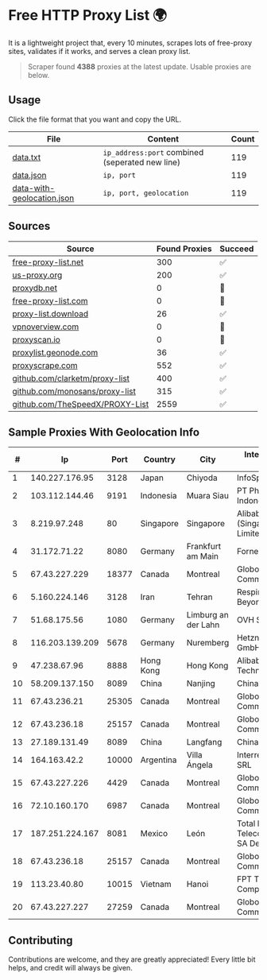 
# Free HTTP Proxy List 🌍

It is a lightweight project that, every 10 minutes, scrapes lots of free-proxy sites, validates if it works, and serves a clean proxy list.


> Scraper found **4388** proxies at the latest update. Usable proxies are below.

## Usage

Click the file format that you want and copy the URL.


|File|Content|Count|
|----|-------|-----|
|[data.txt](https://raw.githubusercontent.com/themiralay/Proxy-List-World/master/data.txt)|`ip_address:port` combined (seperated new line)|119|
|[data.json](https://raw.githubusercontent.com/themiralay/Proxy-List-World/master/data.json)|`ip, port`|119|
|[data-with-geolocation.json](https://raw.githubusercontent.com/themiralay/Proxy-List-World/master/data-with-geolocation.json)|`ip, port, geolocation`|119|

## Sources

|Source|Found Proxies|Succeed|
|------|-------------|-------|
|[free-proxy-list.net](https://free-proxy-list.net)|300|✅|
|[us-proxy.org](https://www.us-proxy.org)|200|✅|
|[proxydb.net](http://proxydb.net)|0|🚫|
|[free-proxy-list.com](https://free-proxy-list.com/?page=&port=&type%5B%5D=http&type%5B%5D=https&up_time=0&search=Search)|0|🚫|
|[proxy-list.download](https://www.proxy-list.download/HTTP)|26|✅|
|[vpnoverview.com](https://vpnoverview.com/privacy/anonymous-browsing/free-proxy-servers)|0|🚫|
|[proxyscan.io](https://www.proxyscan.io)|0|🚫|
|[proxylist.geonode.com](https://proxylist.geonode.com/api/proxy-list?limit=300&page=1&sort_by=lastChecked&sort_type=desc&protocols=http,https)|36|✅|
|[proxyscrape.com](https://api.proxyscrape.com/v2/?request=displayproxies&protocol=http&timeout=10000&country=all&ssl=all&anonymity=all)|552|✅|
|[github.com/clarketm/proxy-list](https://raw.githubusercontent.com/clarketm/proxy-list/master/proxy-list-raw.txt)|400|✅|
|[github.com/monosans/proxy-list](https://raw.githubusercontent.com/monosans/proxy-list/main/proxies/http.txt)|315|✅|
|[github.com/TheSpeedX/PROXY-List](https://raw.githubusercontent.com/TheSpeedX/PROXY-List/master/http.txt)|2559|✅|


## Sample Proxies With Geolocation Info

|#|Ip|Port|Country|City|Internet Service Provider|
|-|--|----|-------|----|-------------------------|
|1|140.227.176.95|3128|Japan|Chiyoda|InfoSphere|
|2|103.112.144.46|9191|Indonesia|Muara Siau|PT Phinisi Media Indonesia|
|3|8.219.97.248|80|Singapore|Singapore|Alibaba Cloud (Singapore) Private Limited|
|4|31.172.71.22|8080|Germany|Frankfurt am Main|Fornex Hosting S.L.|
|5|67.43.227.229|18377|Canada|Montreal|GloboTech Communications|
|6|5.160.224.146|3128|Iran|Tehran|Respina Networks & Beyond PJSC|
|7|51.68.175.56|1080|Germany|Limburg an der Lahn|OVH SAS|
|8|116.203.139.209|5678|Germany|Nuremberg|Hetzner Online GmbH|
|9|47.238.67.96|8888|Hong Kong|Hong Kong|Alibaba (US) Technology Co., Ltd.|
|10|58.209.137.150|8089|China|Nanjing|China Telecom|
|11|67.43.236.21|25305|Canada|Montreal|GloboTech Communications|
|12|67.43.236.18|25157|Canada|Montreal|GloboTech Communications|
|13|27.189.131.49|8089|China|Langfang|Chinanet|
|14|164.163.42.2|10000|Argentina|Villa Ángela|Interret Villa Angela SRL|
|15|67.43.227.226|4429|Canada|Montreal|GloboTech Communications|
|16|72.10.160.170|6987|Canada|Montreal|GloboTech Communications|
|17|187.251.224.167|8081|Mexico|León|Total Play Telecomunicaciones SA De CV|
|18|67.43.236.18|25157|Canada|Montreal|GloboTech Communications|
|19|113.23.40.80|10015|Vietnam|Hanoi|FPT Telecom Company|
|20|67.43.227.227|27259|Canada|Montreal|GloboTech Communications|



## Contributing

Contributions are welcome, and they are greatly appreciated! Every
little bit helps, and credit will always be given.

